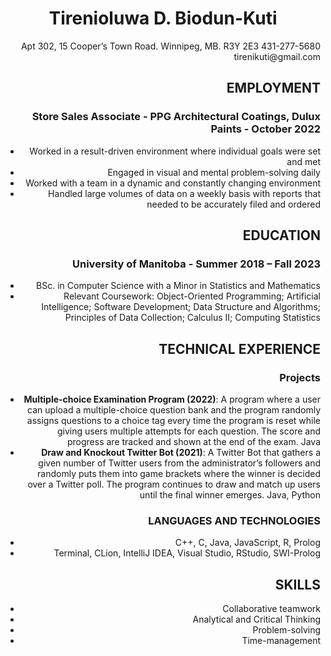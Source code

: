 <h1 align = "center"> Tirenioluwa D. Biodun-Kuti </h1>

<div align="right">Apt 302, 15 Cooper’s Town Road.
Winnipeg, MB. R3Y 2E3  
431-277-5680  
tirenikuti@gmail.com

## EMPLOYMENT

### Store Sales Associate - PPG Architectural Coatings, Dulux Paints - October 2022

- Worked in a result-driven environment where individual goals were set and met
- Engaged in visual and mental problem-solving daily
- Worked with a team in a dynamic and constantly changing environment
- Handled large volumes of data on a weekly basis with reports that needed to be accurately filed and ordered

## EDUCATION

### University of Manitoba - Summer 2018 – Fall 2023

- BSc. in Computer Science with a Minor in Statistics and Mathematics
- Relevant Coursework: Object-Oriented Programming; Artificial Intelligence; Software Development; Data Structure and Algorithms; Principles of Data Collection; Calculus II; Computing Statistics

## TECHNICAL EXPERIENCE

### Projects

- **Multiple-choice Examination Program (2022)**: A program where a user can upload a multiple-choice question bank and the program randomly assigns questions to a choice tag every time the program is reset while giving users multiple attempts for each question. The score and progress are tracked and shown at the end of the exam.  Java
- **Draw and Knockout Twitter Bot (2021)**: A Twitter Bot that gathers a given number of Twitter users from the administrator’s followers and randomly puts them into game brackets where the winner is decided over a Twitter poll. The program continues to draw and match up users until the final winner emerges. Java, Python

### LANGUAGES AND TECHNOLOGIES

- C++, C, Java, JavaScript, R, Prolog
- Terminal, CLion, IntelliJ IDEA, Visual Studio, RStudio, SWI-Prolog

## SKILLS

- Collaborative teamwork
- Analytical and Critical Thinking
- Problem-solving
- Time-management

